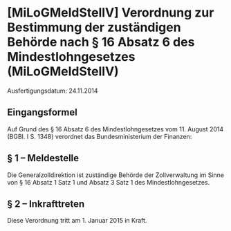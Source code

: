 # [MiLoGMeldStellV] Verordnung zur Bestimmung der zuständigen Behörde nach § 16 Absatz 6 des Mindestlohngesetzes  (MiLoGMeldStellV)

Ausfertigungsdatum: 24.11.2014

 

## Eingangsformel

Auf Grund des § 16 Absatz 6 des Mindestlohngesetzes vom 11. August 2014 (BGBl. I S. 1348) verordnet das Bundesministerium der Finanzen:


## § 1 – Meldestelle

Die Generalzolldirektion ist zuständige Behörde der Zollverwaltung im Sinne von § 16 Absatz 1 Satz 1 und Absatz 3 Satz 1 des Mindestlohngesetzes.


## § 2 – Inkrafttreten

Diese Verordnung tritt am 1. Januar 2015 in Kraft.
